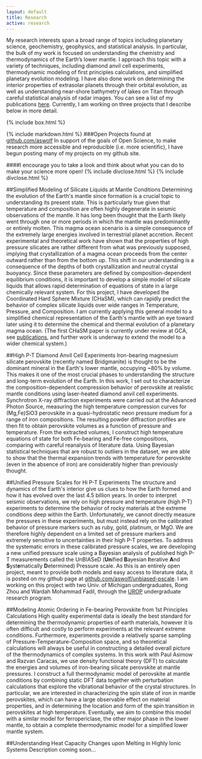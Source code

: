 ```yaml
---
layout: default
title: Research
active: research
---
```


My research interests span a broad range of topics including planetary science, geochemistry, geophysics, and statistical analysis.
In particular, the bulk of my work is focused on understanding the chemistry and thermodynamics of the Earth’s lower mantle.
I approach this topic with a variety of techniques, including diamond anvil cell experiments, thermodynamic modeling of first principles calculations, and simplified planetary evolution modeling.
I have also done work on determining the interior properties of extrasolar planets through their orbital evolution, as well as understanding near-shore bathymetry of lakes on Titan through careful statistical analysis of radar images.
You can see a list of my publications [here](publications.html).
Currently, I am working on three projects that I describe below in more detail.

{% include box.html %}

{% include markdown.html %}
###Open Projects found at [github.com/aswolf](http://github.com/aswolf)
In support of the goals of Open Science, to make research more accessible and reproducible (i.e. more scientific), I have begun posting many of my projects on my github site.

####I encourage you to take a look and think about what you can do to make your science more open!
{% include divclose.html %}
{% include divclose.html %}

##Simplified Modeling of Silicate Liquids at Mantle Conditions 
Determining the evolution of the Earth's mantle since formation is a crucial topic to understanding its present state.
This is particularly true given that temperature and composition are often highly degenerate in seismic observations of the mantle.
It has long been thought that the Earth likely went through one or more periods in which the mantle was predominantly or entirely molten.
This magma ocean scenario is a simple consequence of the extremely large energies involved in terrestrial planet accretion.
Recent experimental and theoretical work have shown that the properties of high pressure silicates are rather different from what was previously supposed, implying that crystallization of a magma ocean proceeds from the center outward rather than from the bottom up.
This shift in our understanding is a consequence of the depths of both crystallization and neutral crystal buoyancy.
Since these parameters are defined by composition-dependent equilibrium conditions, it is important to develop a simple model of silicate liquids that allows rapid determination of equations of state in a large chemically relevant system.
For this project, I have developed the Coordinated Hard Sphere Mixture (CHaSM), which can rapidly predict the behavior of complex silicate liquids over wide ranges in Temperature, Pressure, and Composition.
I am currently applying this general model to a simplified chemical representation of the Earth's mantle with an eye toward later using it to determine the chemical and thermal evolution of a planetary magma ocean.
(The first CHaSM paper is currently under review at GCA, see [publications](publications.html), and further work is underway to extend the model to a wider chemical system.)

##High P-T Diamond Anvil Cell Experiments
Iron-bearing magnesium silicate perovskite (recently named Bridgmanite) is thought to be the dominant mineral in the Earth's lower mantle, occupying ~80% by volume.
This makes it one of the most crucial phases to understanding the structure and long-term evolution of the Earth.
In this work, I set out to characterize the composition-dependent compression behavior of perovskite at realistic mantle conditions using laser-heated diamond anvil cell experiments.
Synchrotron X-ray diffraction experiments were carried out at the Advanced Photon Source, measuring the high temperature compression curves for (Mg,Fe)SiO3 perovskite in a quasi-hydrostatic neon pressure medium for a range of iron compositions.
The resulting powder diffraction profiles are then fit to obtain perovskite volumes as a function of pressure and temperature.
From the extracted volumes, I construct high temperature equations of state for both Fe-bearing and Fe-free compositions, comparing with careful reanalysis of literature data.
Using Bayesian statistical techniques that are robust to outliers in the dataset, we are able to show that the thermal expansion trends with temperature for perovskite (even in the absence of iron) are considerably higher than previously thought.

##Unified Pressure Scales for Hi P-T Experiments
The structure and dynamics of the Earth's interior give us clues to how the Earth formed and how it has evolved over the last 4.5 billion years.
In order to interpret seismic observations, we rely on high pressure and temperature (high P-T) experiments to determine the behavior of rocky materials at the extreme conditions deep within the Earth.
Unfortunately, we cannot directly measure the pressures in these experiments, but must instead rely on the calibrated behavior of pressure markers such as ruby, gold, platinum, or MgO.
We are therefore highly dependent on a limited set of pressure markers and extremely sensitive to uncertainties in their high P-T properties.
To address the systematic errors in these calibrated pressure scales, we are developing a new unified pressure scale using a Bayesian analysis of published high P-T measurements called the UnBIASeD (**Un**ified **B**ayesian **I**terative **A**nd **S**yst**e**matically **D**etermined) Pressure scale.
As this is an entirely open project, meant to provide both models and easy access to literature data, it is posted on my github page at [github.com/aswolf/unbiased-pscale](https://github.com/aswolf/unbiased-pscale).
I am working on this project with two Univ. of Michigan undergraduates, Rong Zhou and Wardah Mohammad Fadil, through the [UROP](http://www.lsa.umich.edu/urop/) undergraduate research program.


##Modeling Atomic Ordering in Fe-bearing Perovskite from 1st Principles Calculations
High quality experimental data is ideally the best standard for determining the thermodynamic properties of earth materials, however it is often difficult and costly to perform experiments at the relevant extreme conditions.
Furthermore, experiments provide a relatively sparse sampling of Pressure-Temperature-Composition space, and so theoretical calculations will always be useful in constructing a detailed overall picture of the thermodynamics of complex systems.
In this work with Paul Asimow and Razvan Caracas, we use density functional theory (DFT) to calculate the energies and volumes of iron-bearing silicate perovskite at mantle pressures.
I construct a full thermodynamic model of perovskite at mantle conditions by combining static DFT data together with perturbation calculations that explore the vibrational behavior of the crystal structures.
In particular, we are interested in characterizing the spin state of iron in mantle perovskites, which can have a large observable effect on material properties, and in determining the location and form of the spin transition in perovskites at high temperature.
Eventually, we aim to combine this model with a similar model for ferropericlase, the other major phase in the lower mantle, to obtain a complete thermodynamic model for a simplified lower mantle system.

##Understanding Heat Capacity Changes upon Melting in Highly Ionic Systems
Description coming soon...
